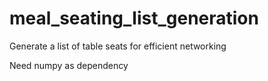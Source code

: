 # meal_seating_list_generation
Generate a list of table seats for efficient networking

Need numpy as dependency
